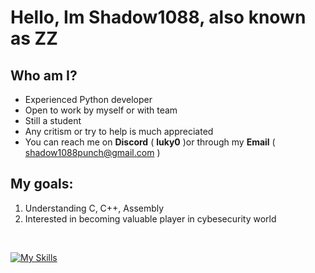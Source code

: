 # Hello, Im Shadow1088, also known as ZZ

## Who am I?
*  Experienced Python developer
*  Open to work by myself or with team
*  Still a student
*  Any critism or try to help is much appreciated
*  You can reach me on **Discord** ( **luky0** )or through my **Email** ( shadow1088punch@gmail.com )

## My goals:
1. Understanding C, C++, Assembly
2. Interested in becoming valuable player in cybesecurity world

<br>

[![My Skills](https://skillicons.dev/icons?i=python,html,css,c)](https://skillicons.dev)




